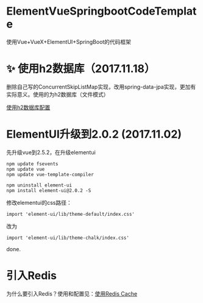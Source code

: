 # ElementVueSpringbootCodeTemplate
使用Vue+VueX+ElementUI+SpringBoot的代码框架

# :sparkles: 使用h2数据库（2017.11.18）

删除自己写的ConcurrentSkipListMap实现，改用spring-data-jpa实现，更加有实际意义。使用的为h2数据库（文件模式）

[使用h2数据库配置](spring-jpa-data-use-h2-database.md)

# ElementUI升级到2.0.2 (2017.11.02)

先升级vue到2.5.2，在升级elementui

```
npm update fsevents
npm update vue
npm update vue-template-compiler

npm uninstall element-ui
npm install element-ui@2.0.2 -S
```

修改elementui的css路径：

```
import 'element-ui/lib/theme-default/index.css'
```

改为

```
import 'element-ui/lib/theme-chalk/index.css'
```

done.


# 引入Redis

为什么要引入Redis？使用和配置见：[使用Redis Cache](use-redis-cache.md)